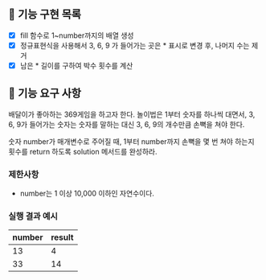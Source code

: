 ## 📜 기능 구현 목록

- [x] fill 함수로 1~number까지의 배열 생성
- [x] 정규표현식을 사용해서 3, 6, 9 가 들어가는 곳은 \* 표시로 변경 후, 나머지 수는 제거
- [x] 남은 \* 길이를 구하여 박수 횟수를 계산

## 🚀 기능 요구 사항

배달이가 좋아하는 369게임을 하고자 한다. 놀이법은 1부터 숫자를 하나씩 대면서, 3, 6, 9가 들어가는 숫자는 숫자를 말하는 대신 3, 6, 9의 개수만큼 손뼉을 쳐야 한다.

숫자 number가 매개변수로 주어질 때, 1부터 number까지 손뼉을 몇 번 쳐야 하는지 횟수를 return 하도록 solution 메서드를 완성하라.

### 제한사항

- number는 1 이상 10,000 이하인 자연수이다.

### 실행 결과 예시

| number | result |
| ------ | ------ |
| 13     | 4      |
| 33     | 14     |
